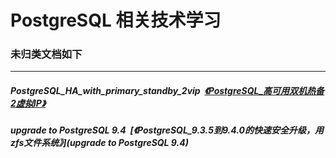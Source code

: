 # PostgreSQL 相关技术学习

### 未归类文档如下  
----  
#####  PostgreSQL_HA_with_primary_standby_2vip  [《PostgreSQL_高可用双机热备2虚拟IP》](PostgreSQL_HA_with_primary_standby_2vip) 
#####  upgrade to PostgreSQL 9.4  [《PostgreSQL_9.3.5到9.4.0的快速安全升级，用zfs文件系统》](upgrade to PostgreSQL 9.4) 


